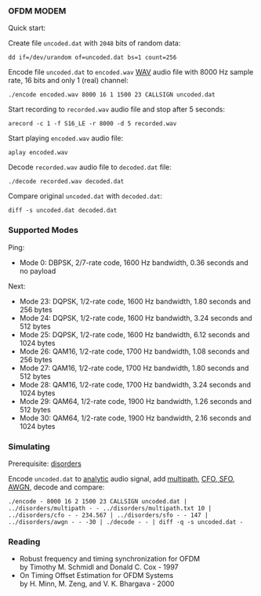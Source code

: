 
### OFDM MODEM

Quick start:

Create file ```uncoded.dat``` with ```2048``` bits of random data:

```
dd if=/dev/urandom of=uncoded.dat bs=1 count=256
```

Encode file ```uncoded.dat``` to ```encoded.wav``` [WAV](https://en.wikipedia.org/wiki/WAV) audio file with 8000 Hz sample rate, 16 bits and only 1 (real) channel:

```
./encode encoded.wav 8000 16 1 1500 23 CALLSIGN uncoded.dat
```

Start recording to ```recorded.wav``` audio file and stop after 5 seconds:

```
arecord -c 1 -f S16_LE -r 8000 -d 5 recorded.wav
```

Start playing ```encoded.wav``` audio file:

```
aplay encoded.wav
```

Decode ```recorded.wav``` audio file to ```decoded.dat``` file:

```
./decode recorded.wav decoded.dat
```

Compare original ```uncoded.dat``` with ```decoded.dat```:

```
diff -s uncoded.dat decoded.dat
```

### Supported Modes

Ping:
* Mode 0: DBPSK, 2/7-rate code, 1600 Hz bandwidth, 0.36 seconds and no payload

Next:
* Mode 23: DQPSK, 1/2-rate code, 1600 Hz bandwidth, 1.80 seconds and 256 bytes
* Mode 24: DQPSK, 1/2-rate code, 1600 Hz bandwidth, 3.24 seconds and 512 bytes
* Mode 25: DQPSK, 1/2-rate code, 1600 Hz bandwidth, 6.12 seconds and 1024 bytes
* Mode 26: QAM16, 1/2-rate code, 1700 Hz bandwidth, 1.08 seconds and 256 bytes
* Mode 27: QAM16, 1/2-rate code, 1700 Hz bandwidth, 1.80 seconds and 512 bytes
* Mode 28: QAM16, 1/2-rate code, 1700 Hz bandwidth, 3.24 seconds and 1024 bytes
* Mode 29: QAM64, 1/2-rate code, 1900 Hz bandwidth, 1.26 seconds and 512 bytes
* Mode 30: QAM64, 1/2-rate code, 1900 Hz bandwidth, 2.16 seconds and 1024 bytes

### Simulating

Prerequisite: [disorders](https://github.com/aicodix/disorders)

Encode ```uncoded.dat``` to [analytic](https://en.wikipedia.org/wiki/Analytic_signal) audio signal, add [multipath](https://en.wikipedia.org/wiki/Multipath_propagation), [CFO, SFO](https://en.wikipedia.org/wiki/Carrier_frequency_offset), [AWGN](https://en.wikipedia.org/wiki/Additive_white_Gaussian_noise), decode and compare:

```
./encode - 8000 16 2 1500 23 CALLSIGN uncoded.dat | ../disorders/multipath - - ../disorders/multipath.txt 10 | ../disorders/cfo - - 234.567 | ../disorders/sfo - - 147 | ../disorders/awgn - - -30 | ./decode - - | diff -q -s uncoded.dat -
```

### Reading

* Robust frequency and timing synchronization for OFDM  
by Timothy M. Schmidl and Donald C. Cox - 1997
* On Timing Offset Estimation for OFDM Systems  
by H. Minn, M. Zeng, and V. K. Bhargava - 2000

